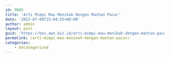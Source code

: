 ```yaml
---
id: 9085
title: 'Arti Mimpi Mau Menikah Dengan Mantan Pacar'
date: '2023-07-09T15:04:55+00:00'
author: admin
layout: post
guid: 'https://bos.awn.biz.id/arti-mimpi-mau-menikah-dengan-mantan-pacar/'
permalink: /arti-mimpi-mau-menikah-dengan-mantan-pacar/
categories:
    - Uncategorized
---
```


